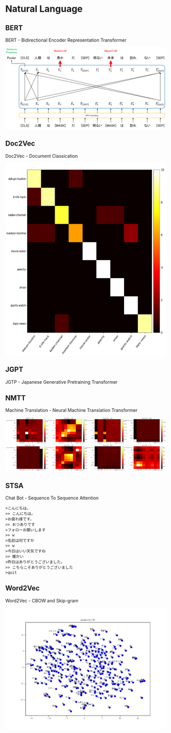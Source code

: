 # Natural Language

## BERT

BERT - Bidirectional Encoder Representation Transformer

<p align="center">
  <img src="BERT/pretraining.png">
</p>

## Doc2Vec

Doc2Vec - Document Classication

<p align="center">
  <img src="Doc2Vec/confusion_matrix.png" height="600" width="600">
</p>

## JGPT

JGTP - Japanese Generative Pretraining Transformer

## NMTT

Machine Translation - Neural Machine Translation Transformer

<img src="NMTT/enc6.png">

## STSA

Chat Bot - Sequence To Sequence Attention

```
>こんにちは。
>> こんにちは。
>お疲れ様です。
>> おつありです
>フォローお願いします
>> w
>名前は何ですか
>> w
>今日はいい天気ですね
>> 暖かい
>昨日はありがとうございました。
>> こちらこそありがとうございました
>quit
```

## Word2Vec

Word2Vec - CBOW and Skip-gram

<p align="center">
  <img src="Word2Vec/word_embedding.png">
</P>
